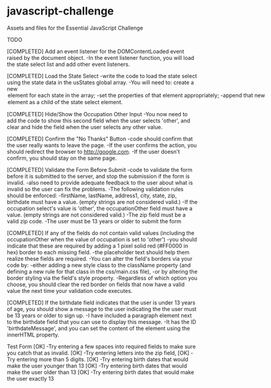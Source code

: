 javascript-challenge
====================

Assets and files for the Essential JavaScript Challenge

TODO

[COMPLETED] Add an event listener for the DOMContentLoaded event raised by the document object.
    -In the event listener function, you will load the state select list and add other event listeners.

[COMPLETED] Load the State Select
    -write the code to load the state select using the state data in the usStates global array.
    -You will need to: create a new <option> element for each state in the array;
    -set the properties of that element appropriately;
    -append that new <option> element as a child of the state select element.

[COMPLETED] Hide/Show the Occupation Other Input
    -You now need to add the code to show this second field when the user selects 'other', and clear and hide the field when the user selects any other value.

[COMPLETED] Confirm the "No Thanks" Button
    -code should confirm that the user really wants to leave the page.
    -If the user confirms the action, you should redirect the browser to http://google.com.
    -If the user doesn't confirm, you should stay on the same page.

[COMPLETED] Validate the Form Before Submit
    -code to validate the form before it is submitted to the server, and stop the submission if the form is invalid.
    -also need to provide adequate feedback to the user about what is invalid so the user can fix the problems.
    -The following validation rules should be enforced:
        -firstName, lastName, address1, city, state, zip, birthdate must have a value. (empty strings are not considered valid.)
        -If the occupation select's value is 'other', the occupationOther field must have a value. (empty strings are not considered valid.)
    -The zip field must be a valid zip code.
    -The user must be 13 years or older to submit the form

[COMPLETED] If any of the fields do not contain valid values (including the occupationOther when the value of occupation is set to 'other')
    -you should indicate that these are required by adding a 1 pixel solid red (#FF0000 in hex) border to each missing field.
    -the placeholder text should help them realize these fields are required.
        -You can alter the field's borders via your code by:
            -either adding a new style class to the className property (and defining a new rule for that class in the css/main.css file),
            -or by altering the border styling via the field's style property.
            -Regardless of which option you choose, you should clear the red border on fields that now have a valid value the next time your validation code executes.

[COMPLETED] If the birthdate field indicates that the user is under 13 years of age, you should show a message to the user indicating the the user must be 13 years or older to sign up.
    -I have included a paragraph element next to the birthdate field that you can use to display this message.
    -It has the ID 'birthdateMessage', and you can set the content of the element using the innerHTML property.

Test Form
    [OK] -Try entering a few spaces into required fields to make sure you catch that as invalid.
    [OK] -Try entering letters into the zip field,
    [OK] -Try entering more than 5 digits.
    [OK] -Try entering birth dates that would make the user younger than 13
    [OK] -Try entering birth dates that would make the user older than 13
    [OK] -Try entering birth dates that would make the user exactly 13
